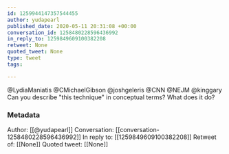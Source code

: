 ```yaml
---
id: 1259944147357544455
author: yudapearl
published_date: 2020-05-11 20:31:08 +00:00
conversation_id: 1258480228596436992
in_reply_to: 1259849609100382208
retweet: None
quoted_tweet: None
type: tweet
tags:

---
```


@LydiaManiatis @CMichaelGibson @joshgeleris @CNN @NEJM @kinggary Can you describe "this technique" in conceptual terms? What does it do?

### Metadata

Author: [[@yudapearl]]
Conversation: [[conversation-1258480228596436992]]
In reply to: [[1259849609100382208]]
Retweet of: [[None]]
Quoted tweet: [[None]]
